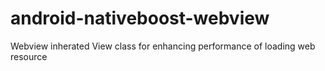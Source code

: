 # android-nativeboost-webview
Webview inherated View class for enhancing performance of loading web resource
